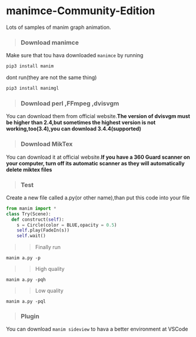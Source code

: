 # manimce-Community-Edition
Lots of samples of manim graph animation.
> ### Download manimce
Make sure that tou hava downloaded ```manimce``` by running 
```python
pip3 install manim
```
dont run(they are not the same thing)

```python
pip3 install manimgl
```
> ### Download perl ,FFmpeg ,dvisvgm
> 
You can download them from official website.__The version of dvisvgm must be higher than 2.4,but sometimes the highest version is not working,too(3.4),you can download 3.4.4(supported)__
> ### Download MikTex
You can download it at official website.__If you have a 360 Guard scanner on your computer, turn off its automatic scanner as they will automatically delete miktex files__


> ### Test
Create a new file called a.py(or other name),than put this code into your file
```python
from manim import *
class Try(Scene):
  def construct(self):
    s = Circle(color = BLUE,opacity = 0.5)
    self.play(FadeIn(s))
    self.wait()
```
>> Finally run
```
manim a.py -p
```
>> High quality
```
manim a.py -pqh
```
>> Low quality
```
manim a.py -pql
```

> ### Plugin
You can download ```manim sideview``` to hava a better environment at VSCode

